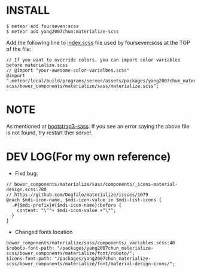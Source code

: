 # INSTALL
```
$ meteor add fourseven:scss
$ meteor add yang2007chun:materialize-scss
```
Add the following line to [index.scss](https://github.com/fourseven/meteor-scss#controlling-load-order-since-200-beta_3) file used by fourseven:scss at the TOP of the file:
```
// If you want to override colors, you can import color variables before materialize.scss
// @import "your-awesome-color-varialbes.scss"
@import ".meteor/local/build/programs/server/assets/packages/yang2007chun_materialize-scss/bower_components/materialize/sass/materialize.scss";
```

# NOTE
As mentioned at [bootstrap3-sass](https://github.com/englue/meteor-bootstrap3-sass#to-use). If you see an error saying the above file is not found, try restart ther server.

# DEV LOG(For my own reference)
- Fixd bug:
```
// bower_components/materialize/sass/components/_icons-material-design.scss:780
// https://github.com/Dogfalo/materialize/issues/1079
@each $mdi-icon-name, $mdi-icon-value in $mdi-list-icons {
  .#{$mdi-prefix}#{$mdi-icon-name}:before {
    content: "\""+ $mdi-icon-value +"\"";
  }
}
```
- Changed fonts location
```
bower_components/materialize/sass/components/_variables.scss:40
$roboto-font-path: "/packages/yang2007chun_materialize-scss/bower_components/materialize/font/roboto/";
$icons-font-path: "/packages/yang2007chun_materialize-scss/bower_components/materialize/font/material-design-icons/";
```
